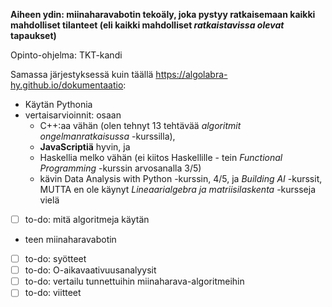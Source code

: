 <b>Aiheen ydin: miinaharavabotin tekoäly, joka pystyy ratkaisemaan kaikki mahdolliset tilanteet (eli kaikki mahdolliset *ratkaistavissa olevat* tapaukset)</b>

Opinto-ohjelma: TKT-kandi

Samassa järjestyksessä kuin täällä https://algolabra-hy.github.io/dokumentaatio:
- Käytän Pythonia
- vertaisarvioinnit: osaan
  - C++:aa vähän (olen tehnyt 13 tehtävää _algoritmit ongelmanratkaisussa_ -kurssilla),
  - <b>JavaScriptiä</b> hyvin, ja
  - Haskellia melko vähän (ei kiitos Haskellille - tein _Functional Programming_ -kurssin arvosanalla 3/5)
  - kävin Data Analysis with Python -kurssin, 4/5, ja _Building AI_ -kurssit, MUTTA en ole käynyt _Lineaarialgebra ja matriisilaskenta_ -kursseja vielä
- [ ] to-do: mitä algoritmeja käytän
- teen miinaharavabotin
- [ ] to-do: syötteet
- [ ] to-do: O-aikavaativuusanalyysit
- [ ] to-do: vertailu tunnettuihin miinaharava-algoritmeihin
- [ ] to-do: viitteet

